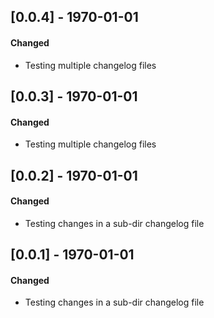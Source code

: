 ## [0.0.4] - 1970-01-01
#### Changed
- Testing multiple changelog files

## [0.0.3] - 1970-01-01
#### Changed
- Testing multiple changelog files

## [0.0.2] - 1970-01-01
#### Changed
- Testing changes in a sub-dir changelog file

## [0.0.1] - 1970-01-01
#### Changed
- Testing changes in a sub-dir changelog file
